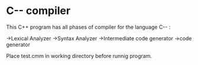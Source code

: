 # C-- compiler
This C++ program has all phases of compiler for the language C-- :

->Lexical Analyzer
->Syntax Analyzer
->Intermediate code generator
->code generator

Place test.cmm in working directory before runnig program.

